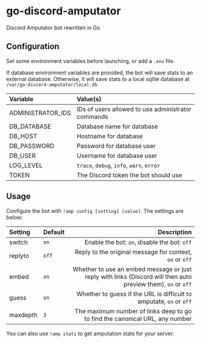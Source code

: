 # go-discord-amputator
Discord Amputator bot rewritten in Go

## Configuration

Set some environment variables before launching, or add a `.env` file.

If database environment variables are provided, the bot will save stats to an external database.
Otherwise, it will save stats to a local sqlite database at `/var/go-discord-amputator/local.db`

| Variable | Value(s) |
|:-|:-|
| ADMINISTRATOR_IDS | IDs of users allowed to use administrator commands |
| DB_DATABASE | Database name for database
| DB_HOST | Hostname for database |
| DB_PASSWORD | Password for database user |
| DB_USER | Username for database user |
| LOG_LEVEL | `trace`, `debug`, `info`, `warn`, `error` |
| TOKEN | The Discord token the bot should use |

## Usage

Configure the bot with `!amp config [setting] [value]`. The settings are below:

| Setting | Default | Description |
|:-|:-|-:|
| switch | `on` | Enable the bot: `on`, disable the bot: `off` |
| replyto | `off` | Reply to the original message for context, `on` or `off` |
| embed | `on` | Whether to use an embed message or just reply with links (Discord will then auto preview them), `on` or `off` |
| guess | `on` | Whether to guess if the URL is difficult to amputate, `on` or `off` |
| maxdepth | `3` | The maximum number of links deep to go to find the canonical URL,  any number |

You can also use `!amp stats` to get amputation stats for your server.